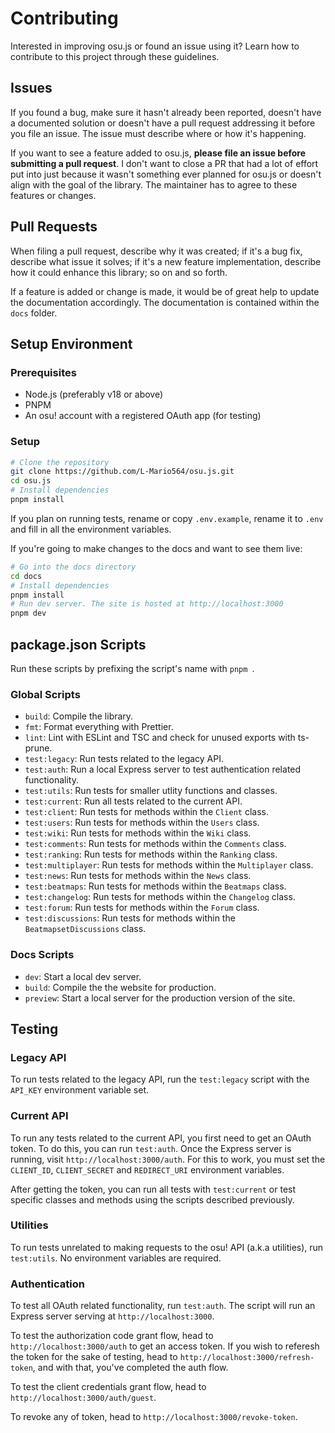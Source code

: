 # Contributing

Interested in improving osu.js or found an issue using it? Learn how to contribute to this project through these guidelines.

## Issues

If you found a bug, make sure it hasn't already been reported, doesn't have a documented solution or doesn't have a pull request addressing it before you file an issue. The issue must describe where or how it's happening.

If you want to see a feature added to osu.js, **please file an issue before submitting a pull request**. I don't want to close a PR that had a lot of effort put into just because it wasn't something ever planned for osu.js or doesn't align with the goal of the library. The maintainer has to agree to these features or changes.

## Pull Requests

When filing a pull request, describe why it was created; if it's a bug fix, describe what issue it solves; if it's a new feature implementation, describe how it could enhance this library; so on and so forth.

If a feature is added or change is made, it would be of great help to update the documentation accordingly. The documentation is contained within the `docs` folder.

## Setup Environment

### Prerequisites

- Node.js (preferably v18 or above)
- PNPM
- An osu! account with a registered OAuth app (for testing)

### Setup

```bash
# Clone the repository
git clone https://github.com/L-Mario564/osu.js.git
cd osu.js
# Install dependencies
pnpm install
```

If you plan on running tests, rename or copy `.env.example`, rename it to `.env` and fill in all the environment variables.

If you're going to make changes to the docs and want to see them live:

```bash
# Go into the docs directory
cd docs
# Install dependencies
pnpm install
# Run dev server. The site is hosted at http://localhost:3000
pnpm dev
```

## package.json Scripts

Run these scripts by prefixing the script's name with `pnpm `.

### Global Scripts

- `build`: Compile the library.
- `fmt`: Format everything with Prettier.
- `lint`: Lint with ESLint and TSC and check for unused exports with ts-prune.
- `test:legacy`: Run tests related to the legacy API.
- `test:auth`: Run a local Express server to test authentication related functionality.
- `test:utils`: Run tests for smaller utlity functions and classes.
- `test:current`: Run all tests related to the current API.
- `test:client`: Run tests for methods within the `Client` class.
- `test:users`: Run tests for methods within the `Users` class.
- `test:wiki`: Run tests for methods within the `Wiki` class.
- `test:comments`: Run tests for methods within the `Comments` class.
- `test:ranking`: Run tests for methods within the `Ranking` class.
- `test:multiplayer`: Run tests for methods within the `Multiplayer` class.
- `test:news`: Run tests for methods within the `News` class.
- `test:beatmaps`: Run tests for methods within the `Beatmaps` class.
- `test:changelog`: Run tests for methods within the `Changelog` class.
- `test:forum`: Run tests for methods within the `Forum` class.
- `test:discussions`: Run tests for methods within the `BeatmapsetDiscussions` class.

### Docs Scripts

- `dev`: Start a local dev server.
- `build`: Compile the the website for production.
- `preview`: Start a local server for the production version of the site.


## Testing

### Legacy API

To run tests related to the legacy API, run the `test:legacy` script with the `API_KEY` environment variable set.

### Current API

To run any tests related to the current API, you first need to get an OAuth token. To do this, you can run `test:auth`. Once the Express server is running, visit `http://localhost:3000/auth`. For this to work, you must set the `CLIENT_ID`, `CLIENT_SECRET` and `REDIRECT_URI` environment variables.

After getting the token, you can run all tests with `test:current` or test specific classes and methods using the scripts described previously.

### Utilities

To run tests unrelated to making requests to the osu! API (a.k.a utilities), run `test:utils`. No environment variables are required.

### Authentication

To test all OAuth related functionality, run `test:auth`. The script will run an Express server serving at `http://localhost:3000`.

To test the authorization code grant flow, head to `http://localhost:3000/auth` to get an access token. If you wish to referesh the token for the sake of testing, head to `http://localhost:3000/refresh-token`, and with that, you've completed the auth flow.

To test the client credentials grant flow, head to `http://localhost:3000/auth/guest`.

To revoke any of token, head to `http://localhost:3000/revoke-token`.
